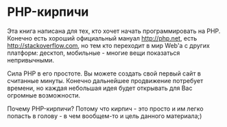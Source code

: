 PHP-кирпичи
=======

Эта книга написана для тех, кто хочет начать программировать на PHP. Конечно есть хороший официальный мануал http://php.net, есть http://stackoverflow.com, но тем кто переходит в мир Web'a с других платформ: десктоп, мобильные - многие вещи показаться непривычными.

Сила PHP в его простоте. Вы можете создать свой первый сайт в считанные минуты. Конечно дальнейшее продвижение потребует времени, но каждая небольшая идея будет открывать для Вас огромные возможности.

Почему PHP-кирпичи? Потому что кирпич - это просто и им легко попасть в голову - в чем вообщем-то и цель данного материала;)




